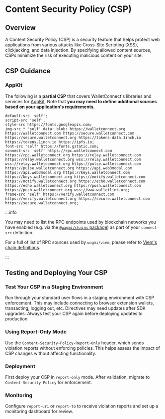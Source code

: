 # Content Security Policy (CSP)

## Overview

A Content Security Policy (CSP) is a security feature that helps protect web applications from various attacks like Cross-Site Scripting (XSS), clickjacking, and data injection. By specifying allowed content sources, CSPs minimize the risk of executing malicious content on your site.

## CSP Guidance

### AppKit

The following is a **partial CSP** that covers WalletConnect's libraries and services for [AppKit](https://docs.walletconnect.com/appkit/overview). Note that **you may need to define additional sources based on your application's requirements**.

```
default-src 'self';
script-src 'self';
style-src https://fonts.googleapis.com;
img-src * 'self' data: blob: https://walletconnect.org https://walletconnect.com https://secure.walletconnect.com https://secure.walletconnect.org https://tokens-data.1inch.io https://tokens.1inch.io https://ipfs.io;
font-src 'self' https://fonts.gstatic.com;
connect-src 'self' https://rpc.walletconnect.com https://rpc.walletconnect.org https://relay.walletconnect.com https://relay.walletconnect.org wss://relay.walletconnect.com wss://relay.walletconnect.org https://pulse.walletconnect.com https://pulse.walletconnect.org https://api.web3modal.com https://api.web3modal.org https://keys.walletconnect.com https://keys.walletconnect.org https://notify.walletconnect.com https://notify.walletconnect.org https://echo.walletconnect.com https://echo.walletconnect.org https://push.walletconnect.com https://push.walletconnect.org wss://www.walletlink.org;
frame-src 'self' https://verify.walletconnect.com https://verify.walletconnect.org https://secure.walletconnect.com https://secure.walletconnect.org;
```

:::info

You may need to list the RPC endpoints used by blockchain networks you have enabled (e.g. via the [`@wagmi/chains` package](https://wagmi.sh/core/api/chains)) as part of your `connect-src` definition.

For a full of list of RPC sources used by `wagmi/viem`, please refer to [Viem's chain definitions](https://github.com/wevm/viem/tree/main/src/chains/definitions).

:::

## Testing and Deploying Your CSP

### Test Your CSP in a Staging Environment

Run through your standard user flows in a staging environment with CSP enforcement. This may include connecting to browser extension wallets, transacting, logging out, etc. Directives may need updates after SDK upgrades. Always test your CSP again before deploying updates to production.

### Using Report-Only Mode

Use the `Content-Security-Policy-Report-Only` header, which sends violation reports without enforcing policies. This helps assess the impact of CSP changes without affecting functionality.

### Deployment

First deploy your CSP in `report-only` mode. After validation, migrate to `Content-Security-Policy` for enforcement.

### Monitoring

Configure `report-uri` or `report-to` to receive violation reports and set up a monitoring dashboard for review.

